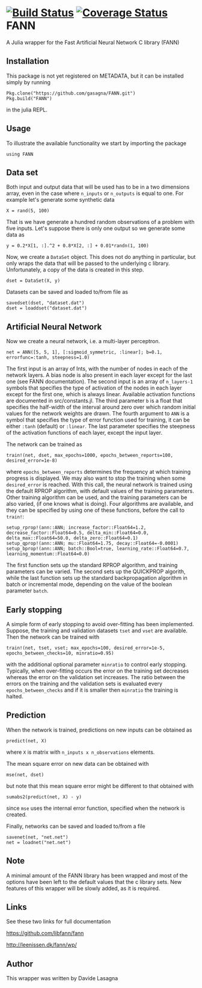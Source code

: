 [![Build Status](https://travis-ci.org/gasagna/FANN.jl.svg?branch=master)](https://travis-ci.org/gasagna/FANN.jl)
[![Coverage Status](https://coveralls.io/repos/gasagna/FANN.jl/badge.png)](https://coveralls.io/r/gasagna/FANN.jl)
FANN
====

A Julia wrapper for the Fast Artificial Neural Network C library (FANN)


Installation
------------
This package is not yet registered on METADATA, but it can be installed simply by running 

	Pkg.clone("https://github.com/gasagna/FANN.git")
	Pkg.build("FANN")

in the julia REPL.

Usage
-----
To illustrate the available functionality we start by importing the package

    using FANN


Data set
-------
Both input and output data that will be used has to be in a two dimensions array, even in the case where `n_inputs` or `n_outputs` is equal to one. For example let's generate some synthetic data

    X = rand(5, 100)
    
That is we have generate a hundred random observations of a problem with five inputs. Let's suppose there is only one output so we generate some data as

    y = 0.2*X[1, :].^2 + 0.8*X[2, :] + 0.01*randn(1, 100)

Now, we create a `DataSet` object. This does not do anything in particular, but only wraps the data that will be passed to the underlying c library. Unfortunately, a copy of the data is created in this step.
    
    dset = DataSet(X, y)
    
Datasets can be saved and loaded to/from file as 

    savedset(dset, "dataset.dat")
    dset = loaddset("dataset.dat")

Artificial Neural Network
-------------------------
Now we create a neural network, i.e. a multi-layer perceptron.

	net = ANN([5, 5, 1], [:sigmoid_symmetric, :linear]; b=0.1, errorfunc=:tanh, steepness=1.0)

The first input is an array of Ints, with the number of nodes in each of the network layers. A bias node is also present in each layer except for the last one (see FANN documentation). The second input is an array of `n_layers-1` symbols that specifies the type of activation of the nodes in each layer except for the first one, which is always linear. Available activation functions are documented in src/constants.jl. The third parameter `b` is a float that specifies the half-width of the interval around zero over which random initial values for the network weights are drawn. The fourth argument to `ANN` is a symbol that specifies the type of error function used for training, it can be either `:tanh` (default) or `:linear`. The last parameter specifies the steepness of the activation functions of each layer, except the input layer.

The network can be trained as

    train!(net, dset, max_epochs=1000, epochs_between_reports=100, desired_error=1e-8)
    
where `epochs_between_reports` determines the frequency at which training progress is displayed. We may also want to stop the training when some `desired_error` is reached. With this call, the neural network is trained using the default RPROP algorithm, with default values of the training parameters. Other training algorithm can be used, and the training parameters can be also varied, (if one knows what is doing). Four algorithms are available, and they can be specified by using one of these functions, before the call to `train!`:

    setup_rprop!(ann::ANN; increase_factor::Float64=1.2, decrease_factor::Float64=0.5, delta_min::Float64=0.0, delta_max::Float64=50.0, delta_zero::Float64=0.1)
    setup_qprop!(ann::ANN; mu::Float64=1.75, decay::Float64=-0.0001)
    setup_bprop!(ann::ANN; batch::Bool=true, learning_rate::Float64=0.7, learning_momentum::Float64=0.0)

The first function sets up the standard RPROP algorithm, and training parameters can be varied. The second sets up the QUICKPROP algorith, while the last function sets up the standard backpropagation algorithm in batch or incremental mode, depending on the value of the boolean parameter `batch`.

Early stopping
--------------
A simple form of early stopping to avoid over-fitting has been implemented. Suppose, the training and validation datasets `tset` and `vset` are available. Then the network can be trained with

    train!(net, tset, vset; max_epochs=100, desired_error=1e-5, epochs_between_checks=10, minratio=0.95)
    
with the additional optional parameter `minratio` to control early stopping. Typically, when over-fitting occurs the error on the training set decreases whereas the error on the validation set increases. The ratio between the errors on the training and the validation sets is evaluated every `epochs_between_checks` and if it is smaller then `minratio` the training is halted.

Prediction
----------
When the network is trained, predictions on new inputs can be obtained as

    predict(net, X)
    
where `X` is matrix with `n_inputs x n_observations` elements.

The mean square error on new data can be obtained with 
    
    mse(net, dset)
    
but note that this mean square error might be different to that obtained with
  
    sumabs2(predict(net, X) - y)
    
since `mse` uses the internal error function, specified when the network is created.
    
Finally, networks can be saved and loaded to/from a file 

    savenet(net, "net.net")
    net = loadnet("net.net")


Note
----
A minimal amount of the FANN library has been wrapped and most of the options have been left to the default values that the c library sets. New features of this wrapper will be slowly added, as it is required.


Links
-----
See these two links for full documentation 

https://github.com/libfann/fann

http://leenissen.dk/fann/wp/

Author
------
This wrapper was written by Davide Lasagna
